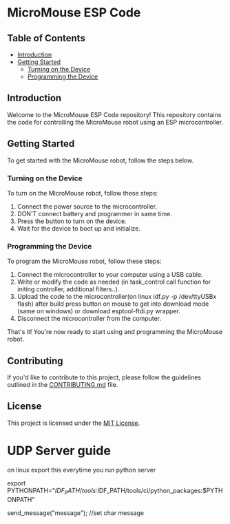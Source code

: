 # MicroMouse ESP Code

## Table of Contents
- [Introduction](#introduction)
- [Getting Started](#getting-started)
    - [Turning on the Device](#turning-on-the-device)
    - [Programming the Device](#programming-the-device)

## Introduction
Welcome to the MicroMouse ESP Code repository! This repository contains the code for controlling the MicroMouse robot using an ESP microcontroller.

## Getting Started
To get started with the MicroMouse robot, follow the steps below.

### Turning on the Device
To turn on the MicroMouse robot, follow these steps:
1. Connect the power source to the microcontroller.
2. DON'T connect battery and programmer in same time.
3. Press the button to turn on the device.
4. Wait for the device to boot up and initialize.

### Programming the Device
To program the MicroMouse robot, follow these steps:
1. Connect the microcontroller to your computer using a USB cable.
2. Write or modify the code as needed (in task_control call function for initing controller, additional filters..).
3. Upload the code to the microcontroller(on linux idf.py -p /dev/ttyUSBx flash) after build press button on mouse to get into download mode (same on windows) or download esptool-ftdi.py wrapper.
4. Disconnect the microcontroller from the computer.

That's it! You're now ready to start using and programming the MicroMouse robot.

## Contributing
If you'd like to contribute to this project, please follow the guidelines outlined in the [CONTRIBUTING.md](CONTRIBUTING.md) file.

## License
This project is licensed under the [MIT License](LICENSE).


# UDP Server guide 
on linux export this everytime you run python server 


export PYTHONPATH="$IDF_PATH/tools:$IDF_PATH/tools/ci/python_packages:$PYTHONPATH"

send_message("message");  //set char message